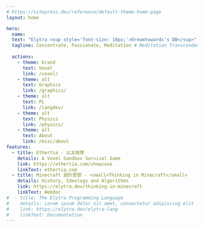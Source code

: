 ```yaml
---
# https://vitepress.dev/reference/default-theme-home-page
layout: home

hero:
  name: 
  text: "Elytra <sup style='font-size: 16px;'>Dreamtowards's DB</sup>" #"<img src='/assets/elytra-corp.png' style='height: 64px; '>"
  tagline: Concentrate, Passionate, Meditation # Meditation Transcendent # <small>we living in a twilight world, there are no friends at dusk huh</small> # Ignite Passionate, Elevate Soaring<small> · 点燃热情 助力翱翔</small>
  
  actions:
    - theme: brand
      text: Voxel
      link: /voxel/
    - theme: alt
      text: Graphics
      link: /graphics/
    - theme: alt
      text: PL
      link: /langdev/
    - theme: alt
      text: Physics
      link: /physics/
    - theme: alt
      text: About
      link: /misc/about
features:
  - title: Ethertia · 以太效應
    details: A Voxel Sandbox Survival Game
    link: https://ethertia.com/showcase
    linkText: ethertia.com
  - title: Minecraft 設計思想 · <small>Thinking in Minecraft</small>
    details: History, Ideology and Algorithms
    link: https://elytra.dev/thinking-in-minecraft
    linkText: Webdoc
#  - title: The Elytra Programming Language
#    details: Lorem ipsum dolor sit amet, consectetur adipiscing elit
#    link: https://elytra.dev/elytra-lang
#    linkText: Documentation
---
```


<br>


<!-- ### Voxel

***I. Storage:***  
[Runtime Store](), [Persistent Store](), [Extendable Id System](), [Unaligned Voxel Systems]()  

***II. Rendering:***   
[LoD](), [Culling](), [RayMarching](), [Isosurface](),   

***3. Simulating:***   
[Flooding](), [Lighting](), [Connectivity](), [Fire Spread](), [Explosion](), [Voxel Collision Detection](), [PhysX Integration]().  

***IV. Procedural WorldGen:***  
[Noises](), [Biomes](), [WFC](), [L-system]().    

***Misc:***   
Teardown of (Minecraft Perf, Minecraft WorldGen, Teardown, Gore, Dauglas, xima)  

### Graphics

***I. Postmodern OpenGL 4:***  
[SSBO](), [Compute Shader](), [Programmable Vertex Pulling](), [Bindless Texture](),   
[All Draw Functions](), [MultiDraw Indirect MDI](), [Tessellation Shader](), [DSA]().   

***II. Modern Graphics APIs:***  
[Vulkan Review](), [Wgpu Review](), [OpenGL4 Review]()  
[Vulkan DynamicRenderingExt](), [DirectX 12 WorkGraph]()

### Physics

### Programming Language -->


<!-- # Projects -->

<!-- <div class="VPFeatures VPHomeFeatures VPFeatures vp-raw" style="margin: 14px 0">
  <div class="project-items">
    <VPProject 
      title="Ethertia · 以太效應" 
      details="Lorem ipsum dolor sit amet, consectetur adipiscing elit"
      link="https://ethertia.com/showcase"
      linkText="ethertia.com"/>
    <VPProject 
      title="Minecraft 設計思想 · <small>Thinking in Minecraft</small>" 
      details="Lorem ipsum dolor sit amet, consectetur adipiscing elit"
      link="https://elytra.dev/thinking-in-minecraft"
      linkText="Webdoc"/>
    <VPProject 
      title="The Elytra Programming Language" 
      details="Lorem ipsum dolor sit amet, consectetur adipiscing elit"
      link="https://elytra.dev/lang"
      linkText="Documentation"/>
  </div>
</div> -->

<!-- # Playlists -->

<!-- <p>Ethertia Devlog</p> -->
<!-- <div>
  <EtVideo
    title="温度湿度等参数 生物群系设计 E1 | Ethertia 23u02"
    desc="Jan 12, 2023 · 02:44"
    link="https://www.bilibili.com/video/BV1YY4y1f77G"
    cover_url="https://elytra.dev/~pris/res/vp/bio1.png"/>
  <EtVideo
    title="温度湿度等参数 生物群系设计 E1 | Ethertia 23u02"
    desc="Jan 12, 2023 · 02:44"
    link="https://www.bilibili.com/video/BV1YY4y1f77G"
    cover_url="https://elytra.dev/~pris/res/vp/bio1.png"/>
</div> -->

<!-- # Blogs -->

<!-- <div>
  <EtPost
    title="Dive into Minecraft Terrain Generation"
    desc="Atmosphere always is Spherical due to Gravity Theory."
    link="https://www.bilibili.com/video/BV1YY4y1f77G"
    date="2022-12-03"
    cover_url="https://elytra.dev/~pris/res/bg21.png"
    tags="Agood;Abcs"/>
    
  <EtPost
    title="Flat Atmosphere Rendering"
    desc="Atmosphere always is Spherical due to Gravity Theory."
    link="https://www.bilibili.com/video/BV1YY4y1f77G"
    date="2022-12-03"
    cover_url="https://elytra.dev/~pris/res/bg2.png"/>

  <EtPost
    title="Raymarching World-Ray Generation"
    desc="Ray, ClipSpace to WorldSpace with MVP Transformations."
    link="https://www.bilibili.com/video/BV1YY4y1f77G"
    date="2022-12-03"/>
  <EtPost
    title="Naive SurfaceNets Implmentation"
    desc="Conversion of Ray from ClipSpace to WorldSpace with MVP"
    link="https://www.bilibili.com/video/BV1YY4y1f77G"
    date="2022-12-03"/>
</div> -->


<!-- # Articles · Papers · Publications 

# Gallery

# About -->





<!-- <VPTeamMembers size="small" :members="members" /> -->


<!-- <style>

.vp-doc h1 {
  font-size: 30px;
  font-weight: 200;
  font-family: system-ui, -apple-system, "Segoe UI", Roboto, "Helvetica Neue", "Noto Sans", "Liberation Sans", Arial, sans-serif, "Apple Color Emoji", "Segoe UI Emoji", "Segoe UI Symbol", "Noto Color Emoji";
  margin: 42px 0 18px 0;
}


.project-items {
  display: flex;
  flex-wrap: wrap;
  justify-content: space-between;
  align-items: stretch;
  gap: 12px
}

</style> -->

<!--script setup>

import VPProject from '/components/VPProject.vue'

import EtVideo from '/components/VPVideo.vue'
import EtPost from '/components/VPPost.vue'

import { VPTeamMembers } from 'vitepress/theme';
const members = [
  {
    avatar: 'https://www.github.com/Dreamtowards.png',
    name: 'Dreamtowards',
    title: 'Creator',
    links: [
      { icon: 'github', link: 'https://github.com/Dreamtowards' },
      { icon: 'twitter', link: 'https://twitter.com/Dreamtowards' }
    ],
    // sponsor: "sth",
    // actionText: "Action"
  },
  {
    avatar: 'https://www.github.com/thaumstrial.png',
    name: 'Thaumstrial',
    title: 'Creator',
    links: [
      { icon: 'github', link: 'https://github.com/thaumstrial' },
      { icon: 'twitter', link: 'https://twitter.com/thaumstrial' }
    ]
  },
  {
    avatar: 'https://www.github.com/okkmnone.png',
    name: 'Master Foo',
    title: 'Technical Adviser',
    links: [
      { icon: 'github', link: 'https://github.com/thaumstrial' },
      { icon: 'twitter', link: 'https://twitter.com/thaumstrial' }
    ]
  },
]
</script-->

